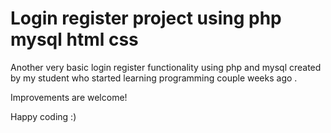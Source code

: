 # Login register project using php mysql html css

Another very basic login register functionality using php and  mysql created by my student who started learning programming couple weeks ago . 

Improvements are welcome! 

Happy coding :)

